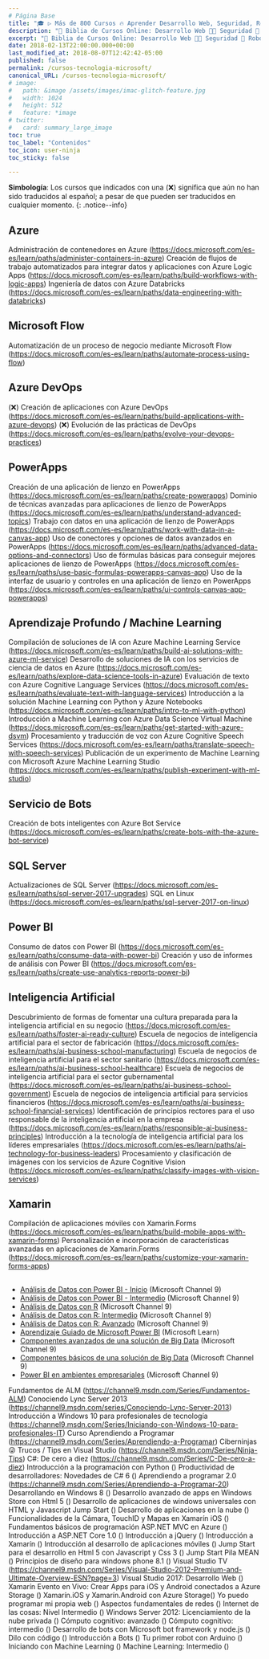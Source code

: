 ```yaml
---
# Página Base
title: "🎓 ▷ Más de 800 Cursos 🔥 Aprender Desarrollo Web, Seguridad, Robótica, Blockchain, Domótica"
description: "🚀 Biblia de Cursos Online: Desarrollo Web 👩‍💻 Seguridad 🔐 Robótica 🤖 Redes 🕸 Criptomonedas 🏠 Domótica 💻 & Más ¡💥 100% GRATIS y en ESPAÑOL 💥!"
excerpt: "🚀 Biblia de Cursos Online: Desarrollo Web 👩‍💻 Seguridad 🔐 Robótica 🤖 Redes 🕸 Criptomonedas 🏠 Domótica 💻 & Más ¡💥 100% GRATIS y en ESPAÑOL 💥!"
date: 2018-02-13T22:00:00.000+00:00
last_modified_at: 2018-08-07T12:42:42-05:00
published: false
permalink: /cursos-tecnologia-microsoft/
canonical_URL: /cursos-tecnologia-microsoft/
# image: 
#   path: &image /assets/images/imac-glitch-feature.jpg
#   width: 1024
#   height: 512
#   feature: *image
# twitter:
#   card: summary_large_image
toc: true
toc_label: "Contenidos"
toc_icon: user-ninja
toc_sticky: false

---
```

<!-- CURSOS AGREGADOS DESDE AQUI: https://docs.microsoft.com/es-es/learn/browse/?resource_type=learning%20path&page=2 
<!-- ME HE QUEDADO A PARTIR DE CREACIÓN DE UNA APLICACIÓN CONTROLADA POR MODELOS EN POWERAPPS -->
**Simbología**: Los cursos que indicados con una (❌) significa que aún no han sido traducidos al español; a pesar de que pueden ser traducidos en cualquier momento. 
{: .notice--info}

## Azure

Administración de contenedores en Azure (https://docs.microsoft.com/es-es/learn/paths/administer-containers-in-azure)
Creación de flujos de trabajo automatizados para integrar datos y aplicaciones con Azure Logic Apps (https://docs.microsoft.com/es-es/learn/paths/build-workflows-with-logic-apps)
Ingeniería de datos con Azure Databricks (https://docs.microsoft.com/es-es/learn/paths/data-engineering-with-databricks)

## Microsoft Flow

Automatización de un proceso de negocio mediante Microsoft Flow (https://docs.microsoft.com/es-es/learn/paths/automate-process-using-flow)

## Azure DevOps

(❌) Creación de aplicaciones con Azure DevOps (https://docs.microsoft.com/es-es/learn/paths/build-applications-with-azure-devops)
(❌) Evolución de las prácticas de DevOps (https://docs.microsoft.com/es-es/learn/paths/evolve-your-devops-practices)

## PowerApps

Creación de una aplicación de lienzo en PowerApps (https://docs.microsoft.com/es-es/learn/paths/create-powerapps)
Dominio de técnicas avanzadas para aplicaciones de lienzo de PowerApps (https://docs.microsoft.com/es-es/learn/paths/understand-advanced-topics)
Trabajo con datos en una aplicación de lienzo de PowerApps (https://docs.microsoft.com/es-es/learn/paths/work-with-data-in-a-canvas-app)
Uso de conectores y opciones de datos avanzados en PowerApps (https://docs.microsoft.com/es-es/learn/paths/advanced-data-options-and-connectors)
Uso de fórmulas básicas para conseguir mejores aplicaciones de lienzo de PowerApps (https://docs.microsoft.com/es-es/learn/paths/use-basic-formulas-powerapps-canvas-app)
Uso de la interfaz de usuario y controles en una aplicación de lienzo en PowerApps (https://docs.microsoft.com/es-es/learn/paths/ui-controls-canvas-app-powerapps)

## Aprendizaje Profundo / Machine Learning

Compilación de soluciones de IA con Azure Machine Learning Service (https://docs.microsoft.com/es-es/learn/paths/build-ai-solutions-with-azure-ml-service)
Desarrollo de soluciones de IA con los servicios de ciencia de datos en Azure (https://docs.microsoft.com/es-es/learn/paths/explore-data-science-tools-in-azure)
Evaluación de texto con Azure Cognitive Language Services (https://docs.microsoft.com/es-es/learn/paths/evaluate-text-with-language-services)
Introducción a la solución Machine Learning con Python y Azure Notebooks (https://docs.microsoft.com/es-es/learn/paths/intro-to-ml-with-python)
Introducción a Machine Learning con Azure Data Science Virtual Machine (https://docs.microsoft.com/es-es/learn/paths/get-started-with-azure-dsvm)
Procesamiento y traducción de voz con Azure Cognitive Speech Services (https://docs.microsoft.com/es-es/learn/paths/translate-speech-with-speech-services)
Publicación de un experimento de Machine Learning con Microsoft Azure Machine Learning Studio (https://docs.microsoft.com/es-es/learn/paths/publish-experiment-with-ml-studio)


## Servicio de Bots

Creación de bots inteligentes con Azure Bot Service (https://docs.microsoft.com/es-es/learn/paths/create-bots-with-the-azure-bot-service)

## SQL Server

Actualizaciones de SQL Server (https://docs.microsoft.com/es-es/learn/paths/sql-server-2017-upgrades)
SQL en Linux (https://docs.microsoft.com/es-es/learn/paths/sql-server-2017-on-linux)

## Power BI

Consumo de datos con Power BI (https://docs.microsoft.com/es-es/learn/paths/consume-data-with-power-bi)
Creación y uso de informes de análisis con Power BI (https://docs.microsoft.com/es-es/learn/paths/create-use-analytics-reports-power-bi)

## Inteligencia Artificial

Descubrimiento de formas de fomentar una cultura preparada para la inteligencia artificial en su negocio (https://docs.microsoft.com/es-es/learn/paths/foster-ai-ready-culture)
Escuela de negocios de inteligencia artificial para el sector de fabricación (https://docs.microsoft.com/es-es/learn/paths/ai-business-school-manufacturing)
Escuela de negocios de inteligencia artificial para el sector sanitario (https://docs.microsoft.com/es-es/learn/paths/ai-business-school-healthcare)
Escuela de negocios de inteligencia artificial para el sector gubernamental (https://docs.microsoft.com/es-es/learn/paths/ai-business-school-government)
Escuela de negocios de inteligencia artificial para servicios financieros (https://docs.microsoft.com/es-es/learn/paths/ai-business-school-financial-services)
Identificación de principios rectores para el uso responsable de la inteligencia artificial en la empresa (https://docs.microsoft.com/es-es/learn/paths/responsible-ai-business-principles)
Introducción a la tecnología de inteligencia artificial para los líderes empresariales (https://docs.microsoft.com/es-es/learn/paths/ai-technology-for-business-leaders)
Procesamiento y clasificación de imágenes con los servicios de Azure Cognitive Vision (https://docs.microsoft.com/es-es/learn/paths/classify-images-with-vision-services)

## Xamarin

Compilación de aplicaciones móviles con Xamarin.Forms (https://docs.microsoft.com/es-es/learn/paths/build-mobile-apps-with-xamarin-forms)
Personalización e incorporación de características avanzadas en aplicaciones de Xamarin.Forms (https://docs.microsoft.com/es-es/learn/paths/customize-your-xamarin-forms-apps)

## 
## 
## 



<!-- cursos de NOTEPAD: PUBLICACIONES FACEBOOK -->
* [Análisis de Datos con Power BI - Inicio](/curso-iniciando-power-bi-microsoft-tv) (Microsoft Channel 9)
* [Análisis de Datos con Power BI - Intermedio](/curso-analisis-datos-power-bi-intermedio-microsoft-tv) (Microsoft Channel 9)
* [Análisis de Datos con R](/curso-analisis-datos-r-microsoft-tv) (Microsoft Channel 9)
* [Análisis de Datos con R: Intermedio](/curso-analisis-datos-r-intermedio-microsoft-tv) (Microsoft Channel 9)
* [Análisis de Datos con R: Avanzado](/curso-analisis-datos-r-avanzado-microsoft-tv) (Microsoft Channel 9)
* [Aprendizaje Guiado de Microsoft Power BI](https://docs.microsoft.com/es-es/power-bi/guided-learning) (Microsoft Learn)
* [Componentes avanzados de una solución de Big Data](/curso-componentes-avanzados-solucion-big-data-microsoft-tv) (Microsoft Channel 9)
* [Componentes básicos de una solución de Big Data](/curso-componentes-basicos-solucion-big-data-microsoft-tv) (Microsoft Channel 9)
* [Power BI en ambientes empresariales](/curso-power-bi-ambientes-empresariales-microsoft-tv) (Microsoft Channel 9)



<!-- VOY POR AQUI. FALTA DESDE AQUI HASTA ABAJO 👇👇👇👇👇👇 -->
<!-- SEGUIR BUSCANDO LOS VIDEOS AQUI: https://channel9.msdn.com -->






Fundamentos de ALM (https://channel9.msdn.com/Series/Fundamentos-ALM)
Conociendo Lync Server 2013 (https://channel9.msdn.com/series/Conociendo-Lync-Server-2013)
Introducción a Windows 10 para profesionales de tecnología (https://channel9.msdn.com/Series/Iniciando-con-Windows-10-para-profesionales-IT)
Curso Aprendiendo a Programar (https://channel9.msdn.com/Series/Aprendiendo-a-Programar)
Ciberninjas 😜 Trucos / Tips en Visual Studio (https://channel9.msdn.com/Series/Ninja-Tips)
C#: De cero a diez (https://channel9.msdn.com/Series/C-De-cero-a-diez)
Introducción a la programación con Python ()
Productividad de desarrolladores: Novedades de C# 6 ()
Aprendiendo a programar 2.0 (https://channel9.msdn.com/Series/Aprendiendo-a-Programar-20)
Desarrollando en Windows 8 ()
Desarrollo avanzado de apps en Windows Store con Html 5 ()
Desarrollo de aplicaciones de windows universales con HTML y Javascript Jump Start ()
Desarrollo de aplicaciones en la nube ()
Funcionalidades de la Cámara, TouchID y Mapas en Xamarín iOS ()
Fundamentos básicos de programación ASP.NET MVC en Azure ()
Introducción a ASP.NET Core 1.0 ()
Introducción a jQuery ()
Introducción a Xamarín ()
Introducción al desarrollo de aplicaciones móviles ()
Jump Start para el desarrollo en Html 5 con Javascript y Css 3 ()
Jump Start Pila MEAN ()
Principios de diseño para windows phone 8.1 ()
Visual Studio TV (https://channel9.msdn.com/Series/Visual-Studio-2012-Premium-and-Ultimate-Overview-ESN?page=3)
Visual Studio 2017: Desarrollo Web ()
Xamarín Evento en Vivo: Crear Apps para iOS y Android conectados a Azure Storage ()
Xamarín.iOS y Xamarín.Android con Azure Storage()
Yo puedo programar mi propia web ()
Aspectos fundamentales de redes ()
Internet de las cosas: Nivel Intermedio ()
Windows Server 2012: Licenciamiento de la nube privada ()
Cómputo cognitivo: avanzado ()
Cómputo cognitivo: intermedio ()
Desarrollo de bots con Microsoft bot framework y node.js ()
Dilo con código ()
Introducción a Bots ()
Tu primer robot con Arduino ()
Iniciando con Machine Learning ()
Machine Learning: Intermedio ()